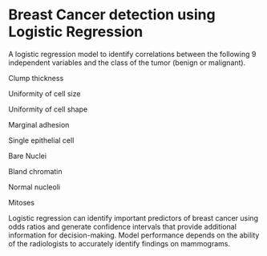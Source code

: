 # Breast Cancer detection using Logistic Regression 

A logistic regression model to identify correlations between the following 9 independent variables and the class of the tumor (benign or malignant).

Clump thickness

Uniformity of cell size

Uniformity of cell shape

Marginal adhesion

Single epithelial cell

Bare Nuclei

Bland chromatin

Normal nucleoli

Mitoses

Logistic regression can identify important predictors of breast cancer using odds ratios and generate confidence intervals that provide additional information for decision-making. Model performance depends on the ability of the radiologists to accurately identify findings on mammograms.

